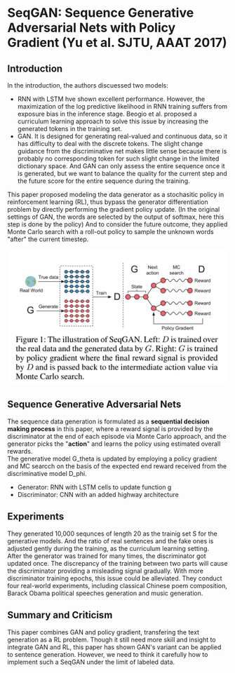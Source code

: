 # SeqGAN: Sequence Generative Adversarial Nets with Policy Gradient (Yu et al. SJTU, AAAT 2017)

## Introduction
In the introduction, the authors discuessed two models:
* RNN with LSTM hve shown excellent performance. However, the maximization of the log predictive likelihood in RNN training suffers from exposure bias in the inference stage. Beogio et al. proposed a curriculum learning approach to solve this issue by increasing the generated tokens in the training set.  
* GAN. It is designed for generating real-valued and continuous data, so it has difficulty to deal with the discrete tokens. The slight change guidance from the discriminative net makes little sense because there is probably no corresponding token for such slight change in the limited dictionary space. And GAN can only assess the entire sequence once it is generated, but we want to balance the quality for the current step and the future score for the entire sequence during the training.

This paper proposed modeling the data generator as a stochasitic policy in reinforcement learning (RL), thus bypass the generator differentiation problem by directly performing the gradient policy update. (In the original settings of GAN, the words are selected by the output of softmax, here this step is done by the policy) And to consider the future outcome, they applied Monte Carlo search with a roll-out policy to sample the unknown words "after" the current timestep.

![](seqGAN.png)
## Sequence Generative Adversarial Nets
The sequence data generation is formulated as a __sequential decision making process__ in this paper, where a reward signal is provided by the discriminator at the end of each episode via Monte Carlo approach, and the generator picks the "__action__" and learns the policy using estimated overall rewards.  
The generative model G_theta is updated by employing a policy gradient and MC searcch on the basis of the expected end reward received from the discriminative model D_phi.  
* Generator: RNN with LSTM cells to update function g
* Discriminator: CNN with an added highway architecture

## Experiments
They generated 10,000 sequnces of length 20 as the trainig set S for the generative models. And the ratio of real sentences and the fake ones is adjusted gently during the training, as the curriculum learning setting.  
After the generator was trained for many times, the discriminator got updated once. The discrepancy of the training between two parts will cause the discriminator providing a misleading signal gradually. With more discriminator training epochs, this issue could be alleviated.
They conduct four real-world experiments, including classical Chinese poem composition,  Barack Obama political speeches generation and music generation.

## Summary and Criticism
This paper combines GAN and policy gradient, transfering the text generation as a RL problem. Though it still need more skill and insight to integrate GAN and RL, this paper has shown GAN's variant can be applied to sentence generation. However, we need to think it carefully how to implement such a SeqGAN under the limit of labeled data.

